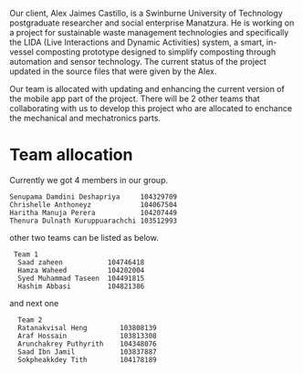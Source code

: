 Our client, Alex Jaimes Castillo, is a Swinburne University of Technology postgraduate researcher and social enterprise Manatzura. He is working on a project for sustainable waste management technologies and specifically the LIDA (Live Interactions and Dynamic Activities) system, a smart, in-vessel composting prototype designed to simplify composting through automation and sensor technology. The current status of the project updated in the source files that were given by the Alex. 

Our team is allocated with updating and enhancing the current version of the mobile app part of the project. There will be 2 other teams that collaborating with us to develop this project who are allocated to enchance the mechanical and mechatronics parts. 

# Team allocation

Currently we got 4 members in our group.

    Senupama Damdini Deshapriya     104329709
    Chrishelle Anthoneyz            104067504
    Haritha Manuja Perera           104207449
    Thenura Dulnath Kuruppuarachchi 103512993

other two teams can be listed as below.

     Team 1
      Saad zaheen           104746418
      Hamza Waheed          104202004
      Syed Muhammad Taseen  104491815
      Hashim Abbasi         104821386
and next one

      Team 2
      Ratanakvisal Heng        103808139
      Araf Hossain             103813308
      Arunchakrey Puthyrith    104348076
      Saad Ibn Jamil           103837887
      Sokpheakkdey Tith        104178189
